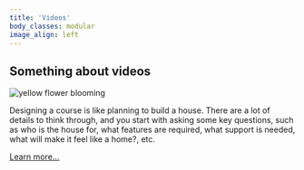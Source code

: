 ```yaml
---
title: 'Videos'
body_classes: modular
image_align: left
---
```


## Something about videos

![yellow flower blooming](flower.gif "Yellow flower blooming")

Designing a course is like planning to build a house. There are a lot of details to think through, and you start with asking some key questions, such as who is the house for, what features are required, what support is needed, what will make it feel like a home?, etc.


[Learn more...](https://multi-access.twu.ca/media/videos?classes=btn,mt-4,w-content,block)
